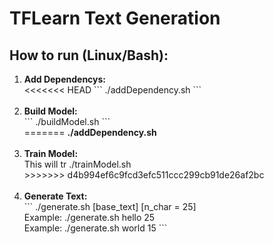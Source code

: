 # TFLearn Text Generation

<h2>How to run (Linux/Bash):</h2>
<ol type="1">
    <li>
        <strong>Add Dependencys:</strong><br>
<<<<<<< HEAD
        ```
        ./addDependency.sh
        ```<br>
    </li><br>
    <li>
        <strong>Build Model:</strong><br>
        ```
        ./buildModel.sh 
        ```<br>
=======
        <strong>./addDependency.sh<br></strong>
    </li><br>
    <li>
        <strong>Train Model:</strong><br>
        This will tr
        ./trainModel.sh <br>
>>>>>>> d4b994ef6c9fcd3efc511ccc299cb91de26af2bc
    </li><br>
    <li>
        <strong>Generate Text:</strong><br>
        ```
        ./generate.sh [base_text] [n_char = 25]<br>
        Example: ./generate.sh hello 25 <br>
        Example: ./generate.sh world 15 
        ```<br>
    </li><br>
</ol>

